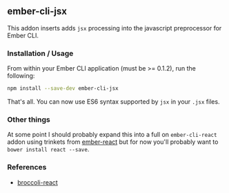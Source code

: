## ember-cli-jsx

This addon inserts adds `jsx` processing into the javascript preprocessor for Ember CLI.

### Installation / Usage

From within your Ember CLI application (must be >= 0.1.2), run the following:

```bash
npm install --save-dev ember-cli-jsx
```

That's all. You can now use ES6 syntax supported by `jsx` in your `.jsx`
files.

### Other things

At some point I should probably expand this into a full on
`ember-cli-react` addon using trinkets from
[ember-react](https://github.com/ghempton/ember-react)
but for now you'll probably want to `bower install react --save`.

### References

* [broccoli-react](https://github.com/eddhannay/broccoli-react)

